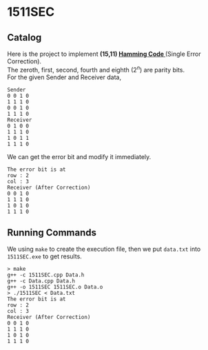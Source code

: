 # 1511SEC
## Catalog
Here is the project to implement <b>(15,11) <a href = "https://en.wikipedia.org/wiki/Hamming_code">Hamming Code </a></b> (Single Error Correction).  
The zeroth, first, second, fourth and eighth ($2^n$) are parity bits.  
For the given Sender and Receiver data,
```
Sender
0 0 1 0 
1 1 1 0 
0 0 1 0 
1 1 1 0 
Receiver
0 1 0 0 
1 1 1 0 
1 0 1 1 
1 1 1 0 
```
We can get the error bit and modify it immediately.
```
The error bit is at
row : 2
col : 3
Receiver (After Correction)
0 0 1 0 
1 1 1 0 
1 0 1 0 
1 1 1 0 
```

## Running Commands
We using `make` to create the execution file, then we put `data.txt` into `1511SEC.exe` to get results.

```
> make
g++ -c 1511SEC.cpp Data.h
g++ -c Data.cpp Data.h
g++ -o 1511SEC 1511SEC.o Data.o
> ./1511SEC < Data.txt
The error bit is at
row : 2
col : 3
Receiver (After Correction)
0 0 1 0 
1 1 1 0 
1 0 1 0 
1 1 1 0 

```